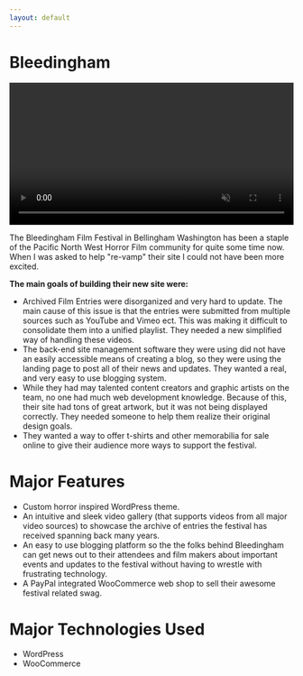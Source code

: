 ```yaml
---
layout: default
---
```

<div class="home">
    <h1 class="page-title">Bleedingham</h1>
    <video width="100%" height="auto" muted autoplay loop controls>
            <source src="{{ "/assets/vid/port/bleed.webm" | prepend: site.baseurl }}" type="video/webm">
        Your browser does not support the video tag.
    </video>
</div>

The Bleedingham Film Festival in Bellingham Washington has been a staple of the Pacific North West Horror Film community for quite some time now. When I was asked to help "re-vamp" their site I could not have been more excited. 

**The main goals of building their new site were:**
* Archived Film Entries were disorganized and very hard to update. The main cause of this issue is that the entries were submitted from multiple sources such as YouTube and Vimeo ect. This was making it difficult to consolidate them into a unified playlist. They needed a new simplified way of handling these videos.
* The back-end site management software they were using did not have an easily accessible means of creating a blog, so they were using the landing page to post all of their news and updates. They wanted a real, and very easy to use blogging system. 
* While they had may talented content creators and graphic artists on the team, no one had much web development knowledge. Because of this, their site had tons of great artwork, but it was not being displayed correctly. They needed someone to help them realize their original design goals.
* They wanted a way to offer t-shirts and other memorabilia for sale online to give their audience more ways to support the festival. 

# Major Features
* Custom horror inspired WordPress theme.
* An intuitive and sleek video gallery (that supports videos from all major video sources) to showcase the archive of entries the festival has received spanning back many years. 
* An easy to use blogging platform so the the folks behind Bleedingham can get news out to their attendees and film makers about important events and updates to the festival without having to wrestle with frustrating technology. 
* A PayPal integrated WooCommerce web shop to sell their awesome festival related swag.

# Major Technologies Used
* WordPress
* WooCommerce